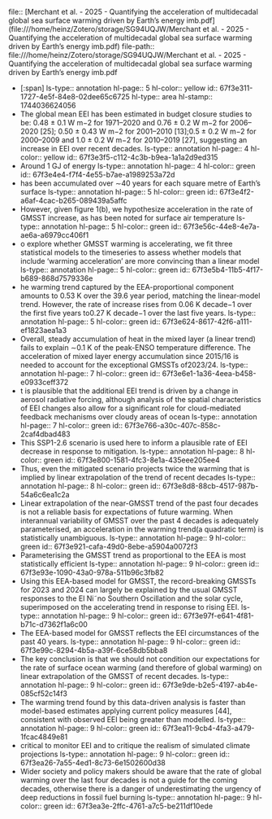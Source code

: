 file:: [Merchant et al. - 2025 - Quantifying the acceleration of multidecadal global sea surface warming driven by Earth’s energy imb.pdf](file:///home/heinz/Zotero/storage/SG94UQJW/Merchant et al. - 2025 - Quantifying the acceleration of multidecadal global sea surface warming driven by Earth’s energy imb.pdf)
file-path:: file:///home/heinz/Zotero/storage/SG94UQJW/Merchant et al. - 2025 - Quantifying the acceleration of multidecadal global sea surface warming driven by Earth’s energy imb.pdf

- [:span]
  ls-type:: annotation
  hl-page:: 5
  hl-color:: yellow
  id:: 67f3e311-1727-4e5f-84e8-02dee65c6725
  hl-type:: area
  hl-stamp:: 1744036624056
- The global mean EEI has been estimated in budget closure studies to be: 0.48 ± 0.1 W m−2 for 1971–2020 and 0.76 ± 0.2 W m−2 for 2006–2020 [25]; 0.50 ± 0.43 W m−2 for 2001–2010 [13];0.5 ± 0.2 W m−2 for 2000–2009 and 1.0 ± 0.2 W m−2 for 2010–2019 [27], suggesting an increase in EEI over recent decades.
  ls-type:: annotation
  hl-page:: 4
  hl-color:: yellow
  id:: 67f3e3f5-c112-4c3b-b9ea-1a1a2d9ed315
- Around 1 GJ of energy
  ls-type:: annotation
  hl-page:: 4
  hl-color:: green
  id:: 67f3e4e4-f7f4-4e55-b7ae-a1989253a72d
- has been accumulated over ∼40 years for each square metre of Earth’s surface
  ls-type:: annotation
  hl-page:: 5
  hl-color:: green
  id:: 67f3e4f2-a6af-4cac-b265-089439a5affc
- However, given figure 1(b), we hypothesize acceleration in the rate of GMSST increase, as has been noted for surface air temperature 
  ls-type:: annotation
  hl-page:: 5
  hl-color:: green
  id:: 67f3e56c-44e8-4e7a-ae6a-a6979cc406f1
- o explore whether GMSST warming is accelerating, we fit three statistical models to the timeseries to assess whether models that include ‘warming acceleration’ are more convincing than a linear model
  ls-type:: annotation
  hl-page:: 5
  hl-color:: green
  id:: 67f3e5b4-11b5-4f17-b689-868d7579336e
- he warming trend captured by the EEA-proportional component amounts to 0.53 K over the 39.6 year period, matching the linear-model trend. However, the rate of increase rises from 0.06 K decade−1 over the first five years to0.27 K decade−1 over the last five years.
  ls-type:: annotation
  hl-page:: 5
  hl-color:: green
  id:: 67f3e624-8617-42f6-a111-ef1823aea1a3
- Overall, steady accumulation of heat in the mixed layer (a linear trend) fails to explain ∼0.1 K of the peak-ENSO temperature difference. The acceleration of mixed layer energy accumulation since 2015/16 is needed to account for the exceptional GMSSTs of2023/24.
  ls-type:: annotation
  hl-page:: 7
  hl-color:: green
  id:: 67f3e6e1-1a36-4eea-b458-e0933ceff372
- t is plausible that the additional EEI trend is driven by a change in aerosol radiative forcing, although analysis of the spatial characteristics of EEI changes also allow for a significant role for cloud-mediated feedback mechanisms over cloudy areas of ocean
  ls-type:: annotation
  hl-page:: 7
  hl-color:: green
  id:: 67f3e766-a30c-407c-858c-2caf4dbad483
- This SSP1-2.6 scenario is used here to inform a plausible rate of EEI decrease in response to mitigation.
  ls-type:: annotation
  hl-page:: 8
  hl-color:: green
  id:: 67f3e800-1581-4fc3-8e1a-435eee205ee4
- Thus, even the mitigated scenario projects twice the warming that is implied by linear extrapolation of the trend of recent decades
  ls-type:: annotation
  hl-page:: 8
  hl-color:: green
  id:: 67f3e8d8-88cb-4517-987b-54a6c6ea1c2a
- Linear extrapolation of the near-GMSST trend of the past four decades is not a reliable basis for expectations of future warming. When interannual variability of GMSST over the past 4 decades is adequately parameterised, an acceleration in the warming trend(a quadratic term) is statistically unambiguous.
  ls-type:: annotation
  hl-page:: 9
  hl-color:: green
  id:: 67f3e921-cafa-49d0-8ebe-a5904a0072f3
- Parameterising the GMSST trend as proportional to the EEA is most statistically efficient
  ls-type:: annotation
  hl-page:: 9
  hl-color:: green
  id:: 67f3e93e-1090-43a0-978a-511b96c3fb82
- Using this EEA-based model for GMSST, the record-breaking GMSSTs for 2023 and 2024 can largely be explained by the usual GMSST responses to the El Ni˜no Southern Oscillation and the solar cycle, superimposed on the accelerating trend in response to rising EEI. 
  ls-type:: annotation
  hl-page:: 9
  hl-color:: green
  id:: 67f3e97f-e641-4f81-b71c-d7362f1a6c00
- The EEA-based model for GMSST reflects the EEI circumstances of the past 40 years. 
  ls-type:: annotation
  hl-page:: 9
  hl-color:: green
  id:: 67f3e99c-8294-4b5a-a39f-6ce58db5bba8
- The key conclusion is that we should not condition our expectations for the rate of surface ocean warming (and therefore of global warming) on linear extrapolation of the GMSST of recent decades. 
  ls-type:: annotation
  hl-page:: 9
  hl-color:: green
  id:: 67f3e9de-b2e5-4197-ab4e-085cf52c14f3
- The warming trend found by this data-driven analysis is faster than model-based estimates applying current policy measures [44], consistent with observed EEI being greater than modelled.
  ls-type:: annotation
  hl-page:: 9
  hl-color:: green
  id:: 67f3ea11-9cb4-4fa3-a479-1fcac4849e81
- critical to monitor EEI and to critique the realism of simulated climate projections
  ls-type:: annotation
  hl-page:: 9
  hl-color:: green
  id:: 67f3ea26-7a55-4ed1-8c73-6e1502600d38
- Wider society and policy makers should be aware that the rate of global warming over the last four decades is not a guide for the coming decades, otherwise there is a danger of underestimating the urgency of deep reductions in fossil fuel burning
  ls-type:: annotation
  hl-page:: 9
  hl-color:: green
  id:: 67f3ea3e-2ffc-4761-a7c5-be211df10ede